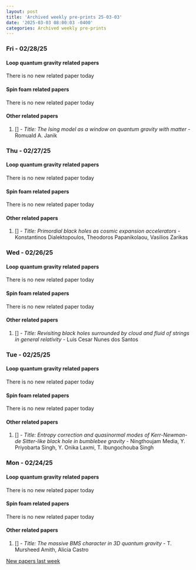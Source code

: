 ```yaml
---
layout: post
title: 'Archived weekly pre-prints 25-03-03'
date: '2025-03-03 08:00:03 -0400'
categories: Archived weekly pre-prints
---
```



### Fri - 02/28/25

#### Loop quantum gravity related papers

There is no new related paper today 

#### Spin foam related papers

There is no new related paper today 



#### Other related papers

1. [[]](https://arxiv.org/abs/) - *Title:
          The Ising model as a window on quantum gravity with matter* - Romuald A. Janik



### Thu - 02/27/25

#### Loop quantum gravity related papers

There is no new related paper today 

#### Spin foam related papers

There is no new related paper today 



#### Other related papers

1. [[]](https://arxiv.org/abs/) - *Title:
          Primordial black holes as cosmic expansion accelerators* - Konstantinos Dialektopoulos, Theodoros Papanikolaou, Vasilios Zarikas



### Wed - 02/26/25

#### Loop quantum gravity related papers

There is no new related paper today 

#### Spin foam related papers

There is no new related paper today 



#### Other related papers

1. [[]](https://arxiv.org/abs/) - *Title:
          Revisiting black holes surrounded by cloud and fluid of strings in general relativity* - Luis Cesar Nunes dos Santos



### Tue - 02/25/25

#### Loop quantum gravity related papers

There is no new related paper today 

#### Spin foam related papers

There is no new related paper today 



#### Other related papers

1. [[]](https://arxiv.org/abs/) - *Title:
          Entropy correction and quasinormal modes of Kerr-Newman-de Sitter-like black hole in bumblebee gravity* - Ningthoujam Media, Y. Priyobarta Singh, Y. Onika Laxmi, T. Ibungochouba Singh



### Mon - 02/24/25

#### Loop quantum gravity related papers

There is no new related paper today 

#### Spin foam related papers

There is no new related paper today 



#### Other related papers

1. [[]](https://arxiv.org/abs/) - *Title:
          The massive BMS character in 3D quantum gravity* - T. Mursheed Amith, Alicia Castro






[New papers last week]({{site.url}}/archived/weekly/pre-prints/2025/02/24/archived_weekly_papers.html)